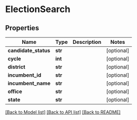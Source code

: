 # ElectionSearch

## Properties
Name | Type | Description | Notes
------------ | ------------- | ------------- | -------------
**candidate_status** | **str** |  | [optional]
**cycle** | **int** |  | [optional]
**district** | **str** |  | [optional]
**incumbent_id** | **str** |  | [optional]
**incumbent_name** | **str** |  | [optional]
**office** | **str** |  | [optional]
**state** | **str** |  | [optional]

[[Back to Model list]](../README.md#documentation-for-models) [[Back to API list]](../README.md#documentation-for-api-endpoints) [[Back to README]](../README.md)
